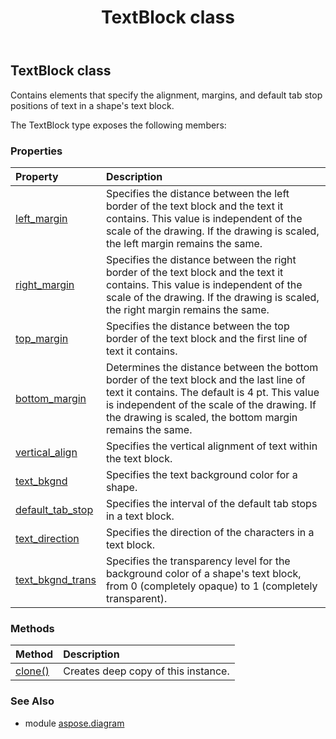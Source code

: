 ﻿---
title: TextBlock class
second_title: Aspose.Diagram for Python via .NET API References
description: 
type: docs
weight: 2300
url: /python-net/aspose.diagram/textblock/
is_root: false
---

## TextBlock class

Contains elements that specify the alignment, margins, and default tab stop positions of text in a shape's text block.



The TextBlock type exposes the following members:

### Properties
| Property | Description |
| :- | :- |
| [left_margin](/diagram/python-net/aspose.diagram/textblock/left_margin) | Specifies the distance between the left border of the text block and the text it contains. This value is independent of the scale of the drawing. If the drawing is scaled, the left margin remains the same. |
| [right_margin](/diagram/python-net/aspose.diagram/textblock/right_margin) | Specifies the distance between the right border of the text block and the text it contains. This value is independent of the scale of the drawing. If the drawing is scaled, the right margin remains the same. |
| [top_margin](/diagram/python-net/aspose.diagram/textblock/top_margin) | Specifies the distance between the top border of the text block and the first line of text it contains. |
| [bottom_margin](/diagram/python-net/aspose.diagram/textblock/bottom_margin) | Determines the distance between the bottom border of the text block and the last line of text it contains. The default is 4 pt. This value is independent of the scale of the drawing. If the drawing is scaled, the bottom margin remains the same. |
| [vertical_align](/diagram/python-net/aspose.diagram/textblock/vertical_align) | Specifies the vertical alignment of text within the text block. |
| [text_bkgnd](/diagram/python-net/aspose.diagram/textblock/text_bkgnd) | Specifies the text background color for a shape. |
| [default_tab_stop](/diagram/python-net/aspose.diagram/textblock/default_tab_stop) | Specifies the interval of the default tab stops in a text block. |
| [text_direction](/diagram/python-net/aspose.diagram/textblock/text_direction) | Specifies the direction of the characters in a text block. |
| [text_bkgnd_trans](/diagram/python-net/aspose.diagram/textblock/text_bkgnd_trans) | Specifies the transparency level for the background color of a shape's text block, from 0 (completely opaque) to 1 (completely transparent). |


### Methods
| Method | Description |
| :- | :- |
| [clone()](/diagram/python-net/aspose.diagram/textblock/clone/#) | Creates deep copy of this instance. |


### See Also

* module [aspose.diagram](../)
